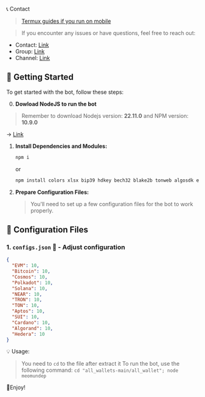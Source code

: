 📞 Contact

> [Termux guides if you run on mobile](https://github.com/MeoMunDep/Guides-for-using-my-script-on-termux.)

> If you encounter any issues or have questions, feel free to reach out:

- Contact: [Link](t.me/MeoMunDep)
- Group: [Link](t.me/KeoAirDropFreeNe)
- Channel: [Link](t.me/KeoAirDropFreeNee)

## 🚀 Getting Started

To get started with the bot, follow these steps:

0. **Dowload NodeJS to run the bot**

> Remember to download Nodejs version: **22.11.0** and NPM version: **10.9.0**

-> [Link](https://t.me/KeoAirDropFreeNe/257/1462)

1. **Install Dependencies and Modules:**
     ```bash
     npm i
     ```
     
     or 

     ```bash
   npm install colors xlsx bip39 hdkey bech32 blake2b tonweb algosdk ethers tronweb secp256k1 tiny-secp256k1 bitcoinjs-lib bip32 aptos ethereumjs-util ton cardano-wallet-js @hashgraph/sdk bs58check @stablelib/ed25519 ed25519-hd-key @polkadot/keyring @solana/web3.js @ton/crypto near-api-js @mysten/sui @polkadot/util-crypto ton-core ton-crypto --no-audit --prefer-offline --legacy-peer-deps --save-exact
     ```

3. **Prepare Configuration Files:**

   > You'll need to set up a few configuration files for the bot to work properly.

## 📁 Configuration Files

### 1. `configs.json` 📜 - Adjust configuration

```json
{
  "EVM": 10,
  "Bitcoin": 10,
  "Cosmos": 10,
  "Polkadot": 10,
  "Solana": 10,
  "NEAR": 10,
  "TRON": 10,
  "TON": 10,
  "Aptos": 10,
  "SUI": 10,
  "Cardano": 10,
  "Algorand": 10,
  "Hedera": 10
}
```

💡 Usage:

> You need to `cd` to the file after extract it
> To run the bot, use the following command: `cd "all_wallets-main/all_wallet"; node meomundep`

🎇Enjoy!
